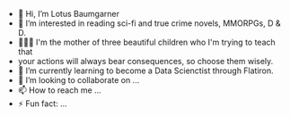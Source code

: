 - 👋 Hi, I’m Lotus Baumgarner
- 👀 I’m interested in reading sci-fi and true crime novels, MMORPGs, D & D.
- 👩‍👧‍👦 I'm the mother of three beautiful children who I'm trying to teach that
-    your actions will always bear consequences, so choose them wisely.
- 🌱 I’m currently learning to become a Data Scienctist through Flatiron.
- 💞️ I’m looking to collaborate on ...
- 📫 How to reach me ...
- ⚡ Fun fact: ...

<!---
Lotus-baumgarner/Lotus-baumgarner is a ✨ special ✨ repository because its `README.md` (this file) appears on your GitHub profile.
You can click the Preview link to take a look at your changes.
--->
